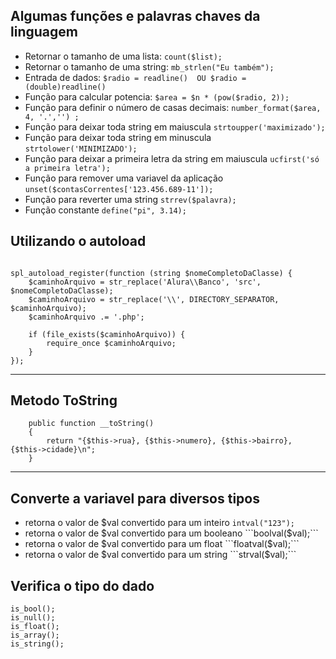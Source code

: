 ## Algumas funções e palavras chaves da linguagem

* Retornar o tamanho de uma lista: ``` count($list);  ```
* Retornar o tamanho de uma string: ``` mb_strlen("Eu também");  ```
* Entrada de dados: ``` $radio = readline()  OU $radio = (double)readline() ``` 
* Função para calcular potencia: ``` $area = $n * (pow($radio, 2)); ```
* Função para definir o número de casas decimais: ``` number_format($area, 4, '.','') ; ```
* Função para deixar toda string em maiuscula ``` strtoupper('maximizado');   ```
* Função para deixar toda string em minuscula ``` strtolower('MINIMIZADO'); ```
* Função para deixar a primeira letra da string em maiuscula ``` ucfirst('só a primeira letra'); ```
* Função para remover uma variavel da aplicação ``` unset($contasCorrentes['123.456.689-11']); ```
* Função para reverter uma string ```strrev($palavra); ```
* Função constante ```define("pi", 3.14); ```

## Utilizando o autoload

```

spl_autoload_register(function (string $nomeCompletoDaClasse) {
    $caminhoArquivo = str_replace('Alura\\Banco', 'src', $nomeCompletoDaClasse);
    $caminhoArquivo = str_replace('\\', DIRECTORY_SEPARATOR, $caminhoArquivo);
    $caminhoArquivo .= '.php';

    if (file_exists($caminhoArquivo)) {
        require_once $caminhoArquivo;
    }
});

```

<hr>

## Metodo ToString
```
    public function __toString()
    {
        return "{$this->rua}, {$this->numero}, {$this->bairro}, {$this->cidade}\n"; 
    }
```

<hr>

## Converte a variavel para diversos tipos

* retorna o valor de $val convertido para um inteiro ```intval("123");```
* retorna o valor de $val convertido para um booleano ```boolval($val);```  
* retorna o valor de $val convertido para um float ```floatval($val);``` 
* retorna o valor de $val convertido para um string ```strval($val);```   

## Verifica o tipo do dado

```
is_bool();
is_null();
is_float();
is_array();
is_string();
```
